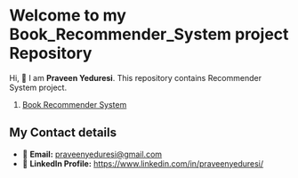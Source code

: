# Welcome to my Book_Recommender_System project Repository

Hi, 👋 I am **Praveen Yeduresi**. This repository contains Recommender System project.

1. [Book Recommender System](./Book_Recommender_System)

## My Contact details
- 📧 **Email:** praveenyeduresi@gmail.com
- 💼 **LinkedIn Profile:** https://www.linkedin.com/in/praveenyeduresi/


